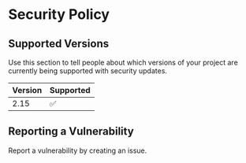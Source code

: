 # Security Policy

## Supported Versions

Use this section to tell people about which versions of your project are
currently being supported with security updates.

| Version | Supported          |
| ------- | ------------------ |
| 2.15    | :white_check_mark: |

## Reporting a Vulnerability

Report a vulnerability by creating an issue.
